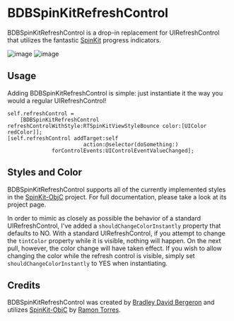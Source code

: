 # BDBSpinKitRefreshControl

BDBSpinKitRefreshControl is a drop-in replacement for UIRefreshControl that utilizes the fantastic [SpinKit](https://github.com/tobiasahlin/SpinKit) progress indicators.

![image](https://dl.dropboxusercontent.com/u/6225/GitHub/BDBSpinKitRefreshControl/bounce.gif)
![image](https://dl.dropboxusercontent.com/u/6225/GitHub/BDBSpinKitRefreshControl/wave.gif)

## Usage

Adding BDBSpinKitRefreshControl is simple: just instantiate it the way you would a regular UIRefreshControl!

```objc
self.refreshControl =
    [BDBSpinKitRefreshControl refreshControlWithStyle:RTSpinKitViewStyleBounce color:[UIColor redColor]];
[self.refreshControl addTarget:self
                        action:@selector(doSomething:)
              forControlEvents:UIControlEventValueChanged];

```

## Styles and Color

BDBSpinKitRefreshControl supports all of the currently implemented styles in the [SpinKit-ObjC](https://github.com/raymondjavaxx/SpinKit-ObjC) project. For full documentation, please take a look at its project page.

In order to mimic as closely as possible the behavior of a standard UIRefreshControl, I've added a `shouldChangeColorInstantly` property that defaults to NO. With a standard UIRefreshControl, if you attempt to change the `tintColor` property while it is visible, nothing will happen. On the next pull, however, the color change will have taken effect. If you wish to allow changing the color while the refresh control is visible, simply set `shouldChangeColorInstantly` to YES when instantiating.


## Credits

BDBSpinKitRefreshControl was created by [Bradley David Bergeron](http://bradbergeron.com) and utilizes [SpinKit-ObjC](https://github.com/raymondjavaxx/SpinKit-ObjC) by [Ramon Torres](https://github.com/raymondjavaxx).
